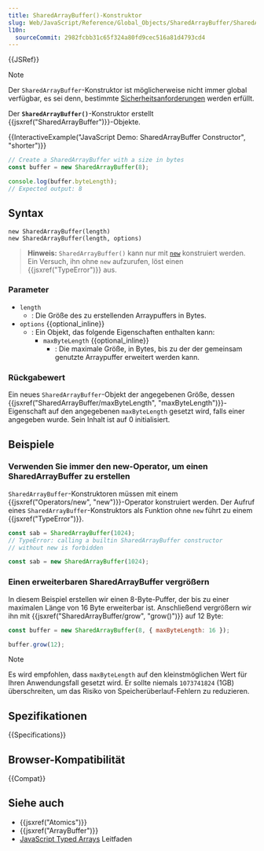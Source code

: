 ```yaml
---
title: SharedArrayBuffer()-Konstruktor
slug: Web/JavaScript/Reference/Global_Objects/SharedArrayBuffer/SharedArrayBuffer
l10n:
  sourceCommit: 2982fcbb31c65f324a80fd9cec516a81d4793cd4
---
```


{{JSRef}}

> [!NOTE]
> Der `SharedArrayBuffer`-Konstruktor ist möglicherweise nicht immer global verfügbar, es sei denn, bestimmte [Sicherheitsanforderungen](/de/docs/Web/JavaScript/Reference/Global_Objects/SharedArrayBuffer#security_requirements) werden erfüllt.

Der **`SharedArrayBuffer()`**-Konstruktor erstellt {{jsxref("SharedArrayBuffer")}}-Objekte.

{{InteractiveExample("JavaScript Demo: SharedArrayBuffer Constructor", "shorter")}}

```js interactive-example
// Create a SharedArrayBuffer with a size in bytes
const buffer = new SharedArrayBuffer(8);

console.log(buffer.byteLength);
// Expected output: 8
```

## Syntax

```js-nolint
new SharedArrayBuffer(length)
new SharedArrayBuffer(length, options)
```

> **Hinweis:** `SharedArrayBuffer()` kann nur mit [`new`](/de/docs/Web/JavaScript/Reference/Operators/new) konstruiert werden. Ein Versuch, ihn ohne `new` aufzurufen, löst einen {{jsxref("TypeError")}} aus.

### Parameter

- `length`
  - : Die Größe des zu erstellenden Arraypuffers in Bytes.
- `options` {{optional_inline}}
  - : Ein Objekt, das folgende Eigenschaften enthalten kann:
    - `maxByteLength` {{optional_inline}}
      - : Die maximale Größe, in Bytes, bis zu der der gemeinsam genutzte Arraypuffer erweitert werden kann.

### Rückgabewert

Ein neues `SharedArrayBuffer`-Objekt der angegebenen Größe, dessen {{jsxref("SharedArrayBuffer/maxByteLength", "maxByteLength")}}-Eigenschaft auf den angegebenen `maxByteLength` gesetzt wird, falls einer angegeben wurde. Sein Inhalt ist auf 0 initialisiert.

## Beispiele

### Verwenden Sie immer den new-Operator, um einen SharedArrayBuffer zu erstellen

`SharedArrayBuffer`-Konstruktoren müssen mit einem {{jsxref("Operators/new", "new")}}-Operator konstruiert werden. Der Aufruf eines `SharedArrayBuffer`-Konstruktors als Funktion ohne `new` führt zu einem {{jsxref("TypeError")}}.

```js example-bad
const sab = SharedArrayBuffer(1024);
// TypeError: calling a builtin SharedArrayBuffer constructor
// without new is forbidden
```

```js example-good
const sab = new SharedArrayBuffer(1024);
```

### Einen erweiterbaren SharedArrayBuffer vergrößern

In diesem Beispiel erstellen wir einen 8-Byte-Puffer, der bis zu einer maximalen Länge von 16 Byte erweiterbar ist. Anschließend vergrößern wir ihn mit {{jsxref("SharedArrayBuffer/grow", "grow()")}} auf 12 Byte:

```js
const buffer = new SharedArrayBuffer(8, { maxByteLength: 16 });

buffer.grow(12);
```

> [!NOTE]
> Es wird empfohlen, dass `maxByteLength` auf den kleinstmöglichen Wert für Ihren Anwendungsfall gesetzt wird. Er sollte niemals `1073741824` (1GB) überschreiten, um das Risiko von Speicherüberlauf-Fehlern zu reduzieren.

## Spezifikationen

{{Specifications}}

## Browser-Kompatibilität

{{Compat}}

## Siehe auch

- {{jsxref("Atomics")}}
- {{jsxref("ArrayBuffer")}}
- [JavaScript Typed Arrays](/de/docs/Web/JavaScript/Guide/Typed_arrays) Leitfaden
